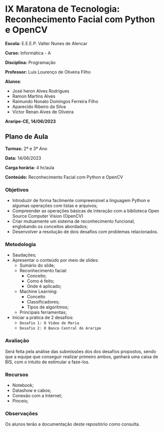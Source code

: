 # IX Maratona de Tecnologia: Reconhecimento Facial com Python e OpenCV

**Escola:** E.E.E.P. Valter Nunes de Alencar

**Curso:** Informática - A

**Disciplina:** Programação

**Professor:** Luis Lourenço de Oliveira Filho

**Alunos**:
- José heron Alves Rodrigues
- Ramon Martins Alves
- Raimundo Nonato Domingos Ferreira Filho
- Aparecido Ribeiro da Silva
- Victor Renan Alves de Oliveira

**Araripe-CE, 14/06/2023**

## Plano de Aula

**Turmas:** 2º e 3º Ano

**Data:** 14/06/2023

**Carga horária:** 4 hr/aula

**Conteúdo:** Reconhecimento Facial com Python e OpenCV

### Objetivos
- Introduzir de forma facilmente compreensível a linguagem Python e algumas operações com listas e arquivos;
- Compreender as operações básicas de interação com a biblioteca Open Source Computer Vision (OpenCV)
- Criar mutuamente um sistema de reconhecimento funcional, englobando os conceitos abordados;
- Desenvolver a resolução de dois desafios com problemas relacionados.

### Metodologia

- Saudações;
- Apresentar o conteúdo por meio de slides:
  - Sumário do slide;
  - Reconhecimento facial:
    - Conceito;
    - Como é feito;
    - Onde é aplicado;
  - Machine Learning:
    - Conceito
    - Classificadores;
    - Tipos de algoritmos;
  - Principais ferramentas;
- Iniciar a prática de 2 desafios:
  - `Desafio 1: O Vídeo de Maria`
  - `Desafio 2: O Banco Central do Araripe`
  

### Avaliação

Será feita pela análise das submissões dos dos desafios propostos, sendo que a equipe que conseguir realizar primeiro ambos, ganhará uma caixa de BIS, com o intuito de estimular a faze-los.

### Recursos

- Notebook;
- Datashow e cabos;
- Conexão com a Internet;
- Pinceis;

### Observações

Os alunos terão a documentação deste repositório como consulta.

